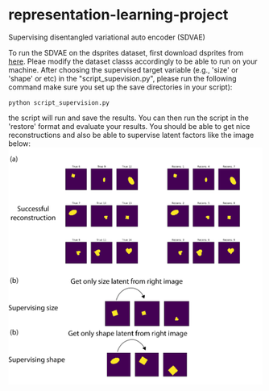 # representation-learning-project
Supervising disentangled variational auto encoder (SDVAE)

To run the SDVAE on the dsprites dataset, first download dsprites from [here](https://github.com/deepmind/dsprites-dataset). Pleae modify the dataset classs accordingly to be able to run on your machine.
After choosing the supervised target variable (e.g., 'size' or 'shape' or etc) in the "script_supevision.py", please run the following command make sure you set up the save directories in your script):
```
python script_supervision.py
```
the script will run and save the results. You can then run the script in the 'restore' format and evaluate your results. You should be able to get nice reconstructions and also be able to supervise latent factors like the image below:
![](images/figure_dsprites.png)
